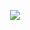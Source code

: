 <p align="center">
  <img src="https://user-images.githubusercontent.com/96204940/218208236-476447b4-54c8-4d10-bfde-fe749e388dfe.png"/>
</p>
